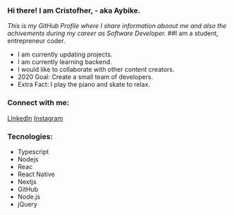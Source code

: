 ### Hi there! I am Cristofher, - aka Aybike.
*This is my GitHub Profile where I share information aboout me and also the achivements during my career as Software Developer.*
##I am a student, entrepreneur coder.
- I am currently updating projects.
- I am currently learning backend.
- I would like to collaborate with other content creators.
- 2020 Goal:  Create a small team of developers.
- Extra Fact: I play the piano and skate to relax.

### Connect with me:
[LInkedIn](http://https://www.linkedin.com/in/cristofher-jumbo-jimenez-168203187/ "LInkedIn")
[Instagram](http://https://www.instagram.com/anxon.mond/?hl=en "Instagram")
### Tecnologies:
- Typescript
- Nodejs
- Reac
- React Native
- Nextjs
- GitHub
- Node.js
- jQuery
